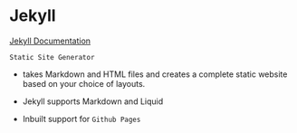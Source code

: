 # Jekyll

[Jekyll Documentation](https://jekyllrb.com/docs/)

`Static Site Generator`

* takes Markdown and HTML files and creates a complete static website based on your choice of layouts.

* Jekyll supports Markdown and Liquid

* Inbuilt support for `Github Pages`
